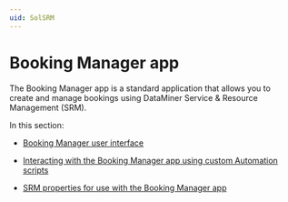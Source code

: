 ```yaml
---
uid: SolSRM
---
```


# Booking Manager app

The Booking Manager app is a standard application that allows you to create and manage bookings using DataMiner Service & Resource Management (SRM).

In this section:

- [Booking Manager user interface](xref:Booking_Manager_user_interface)

- [Interacting with the Booking Manager app using custom Automation scripts](xref:Interacting_with_the_Booking_Manager_app_using_custom_Automation_scripts)

- [SRM properties for use with the Booking Manager app](xref:SRM_properties_Booking_Manager)
